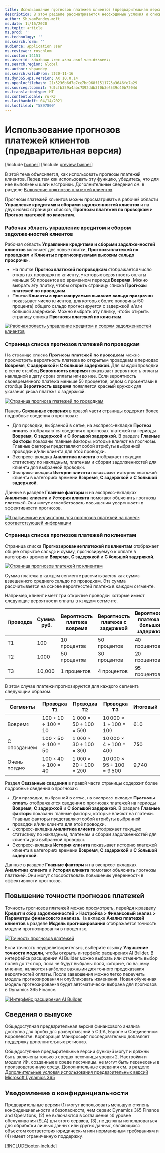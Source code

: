 ```yaml
---
title: Использование прогнозов платежей клиентов (предварительная версия)
description: В этом разделе рассматриваются необходимые условия и описываются основные шаги, необходимые для использования пробной версии финансового анализа.
author: ShivamPandey-msft
ms.date: 11/16/2020
ms.topic: article
ms.prod: ''
ms.technology: ''
ms.search.form: ''
audience: Application User
ms.reviewer: roschlom
ms.custom: 14151
ms.assetid: 3d43ba40-780c-459a-a66f-9a01d556e674
ms.search.region: Global
ms.author: shpandey
ms.search.validFrom: 2020-11-16
ms.dyn365.ops.version: AX 10.0.14
ms.openlocfilehash: 21c5236b6d7e7ce7bd968f1511723a3646fe7a29
ms.sourcegitcommit: 7d0cfb359a4abc7392ddb3f0b3e9539c40b7204d
ms.translationtype: HT
ms.contentlocale: ru-RU
ms.lasthandoff: 04/14/2021
ms.locfileid: "5897800"
---
```

# <a name="use-customer-payment-predictions-preview"></a>Использование прогнозов платежей клиентов (предварительная версия)

[!include [banner](../includes/banner.md)]
[!include [preview banner](../includes/preview-banner.md)]

В этой теме объясняется, как использовать прогнозы платежей клиентов. Перед тем как использовать эту функцию, убедитесь, что для нее выполнены шаги настройки. Дополнительные сведения см. в разделе [Включение прогнозов платежей клиентов](enable-cust-paymnt-prediction.md).

Прогнозы платежей клиентов можно просматривать в рабочей области **Управление кредитами и сборами задолженностей клиентов** и на двух новых страницах списков, **Прогнозы платежей по проводкам** и **Прогноз платежей по клиентам**.

### <a name="manage-customer-credit-and-collections-workspace"></a>Рабочая область управление кредитом и сбором задолженностей клиентов

Рабочая область **Управление кредитами и сборами задолженностей клиентов** включает две новые плитки, **Прогнозы платежей по проводкам** и **Клиенты с прогнозируемым высоким сальдо просрочки**.

- На плитке **Прогноз платежей по проводкам** отображается число открытых проводок по клиенту, у которых вероятность оплаты меньше 50 процентов во временном периоде **Вовремя**. Можно выбрать эту плитку, чтобы открыть страницу списка **Прогнозы платежей по проводкам**.
- Плитка **Клиенты с прогнозируемым высоким сальдо просрочки** показывает число клиентов, для которых более половины (50 процента) общего сальдо прогнозируется с задержкой и/или большой задержкой. Можно выбрать эту плитку, чтобы открыть страницу списка **Прогнозы платежей по клиентам**.

[![Рабочая область управление кредитом и сбором задолженностей клиентов](./media/manage-customer-credit-collections.png)](./media/manage-customer-credit-collections.png)

### <a name="payment-predictions-per-transaction-list-page"></a>Страница списка прогнозов платежей по проводкам

На странице списка **Прогнозы платежей по проводкам** можно просмотреть вероятность платежа по открытым проводкам в периодах **Вовремя**, **С задержкой** и **С большой задержкой**. Для каждой проводки в сетке столбец **Вероятность вовремя** показывает вероятность оплаты накладной в дату срока оплаты или до нее. Если вероятность своевременного платежа меньше 50 процентов, рядом с процентами в столбце **Вероятность вовремя** появляется красный кружок для указания риска платежа с задержкой.

[![Страница прогноза платежей по проводкам](./media/payment-predictions-per-transaction.png)](./media/payment-predictions-per-transaction.png)

Панель **Связанные сведения** в правой части страницы содержит более подробные сведения о прогнозах:

- Для проводки, выбранной в сетке, на экспресс-вкладке **Прогноз оплаты** отображаются сведения о прогнозах платежей на периоды **Вовремя**, **С задержкой** и **С большой задержкой**. В разделе **Главные факторы** показаны главные факторы, которые влияют на прогнозы. Главные факторы представляют собой атрибуты выбранной проводки и/или клиента для этой проводки.
- Экспресс-вкладка **Аналитика клиента** отображает текущую статистику по накладным, платежам и сборам задолженностей для клиента для выбранной проводки.
- Экспресс-вкладка **История клиента** показывает историю платежей клиента в категориях времени **Вовремя**, **С задержкой** и **С большой задержкой**.

Данные в разделе **Главные факторы** и на экспресс-вкладках **Аналитика клиента** и **История клиента** помогают объяснить прогнозы платежей. Они могут способствовать повышению уверенности в эффективности прогнозов.

[![Графические индикаторы для прогнозов платежей на панели соответствующей информации](./media/payment-prediction-gauges.png)](./media/payment-prediction-gauges.png)

### <a name="payment-prediction-per-customer-list-page"></a>Страница списка прогнозов платежей по клиентам

Страница списка **Прогнозирование платежей по клиентам** отображает общее открытое сальдо и сумму, прогнозируемую к оплате в категориях времени **Вовремя**, **С задержкой** и **С большой задержкой**.

[![Страница прогнозов платежей по клиентам](./media/payment-predictions-per-transaction-02.png)](./media/payment-predictions-per-transaction-02.png)

Сумма платежа в каждом сегменте рассчитывается как сумма взвешенного среднего сальдо по проводкам. Эта сумма рассчитывается на основе вероятностей платежа в каждом сегменте.

Например, клиент имеет три открытые проводки, которые имеют следующие вероятности оплаты в каждом сегменте.

| Проводка | Сумма, руб. | Вероятность платежа вовремя | Вероятность платежа с задержкой | Вероятность платежа с большой задержкой |
|-------------|--------|-----------------------------|--------------------------|-------------------------------|
| T1          | 100    | 10 процентов                  | 50 процентов               | 40 процентов                    |
| T2          | 1000  | 50 процентов                  | 30 процентов               | 20 процентов                    |
| T3          | 10,000 | 1 процентов                   | 4 процентов                | 95 процентов                    |

В этом случае платежи прогнозируются для каждого сегмента следующим образом.

| Сегменты   | Проводка T1      | Проводка T2         | Проводка T3            | Итоговый |
|-----------|---------------------|------------------------|---------------------------|-------|
| Вовремя   | 100 × 10 ÷ 100 = 10 | 1 000 × 50 ÷ 100 = 500 | 10 000 × 1 ÷ 100 = 100    | 610   |
| С опозданием      | 100 × 50 ÷ 100 = 50 | 1 000 × 30 ÷ 100 = 300 | 10 000 × 4 ÷ 100 = 400    | 750   |
| Очень поздно | 100 × 40 ÷ 100 = 40 | 1 000 × 20 ÷ 100 = 200 | 10 000 × 95 ÷ 100 = 9 500 | 9,740 |

Раздел **Связанные сведения** в правой части страницы содержит более подробные сведения о прогнозах:

- Для проводки, выбранной в сетке, на экспресс-вкладке **Прогнозы оплаты** отображаются сведения о прогнозах платежей на периоды **Вовремя**, **С задержкой** и **С большой задержкой**. В разделе **Главные факторы** показаны главные факторы, которые влияют на платежи. Главные факторы представляют собой атрибуты выбранной проводки и/или клиента для этой проводки.
- Экспресс-вкладка **Аналитика клиента** отображает текущую статистику по накладным, платежам и сборам задолженностей для клиента для выбранной проводки.
- Экспресс-вкладка **История клиента** показывает историю платежей клиента в категориях времени **Вовремя**, **С задержкой** и **С большой задержкой**.

Данные в разделе **Главные факторы** и на экспресс-вкладках **Аналитика клиента** и **История клиента** помогают объяснить прогнозы платежей. Они могут способствовать повышению уверенности в эффективности прогнозов.

## <a name="improving-the-accuracy-of-payment-predictions"></a>Повышение точности прогнозов платежей

Точность прогнозов платежей можно просмотреть, перейдя к разделу **Кредит и сбор задолженностей \> Настройка \> Финансовый анализ \> Параметры финансового анализа**. На вкладке **Анализ платежей клиентов** в разделе **Модель прогнозирования** отображается точность модели прогнозирования в процентах.

[![Точность прогнозов платежей](./media/finance-insights-parameters-accuracy-2nd.png)](./media/finance-insights-parameters-accuracy-2nd.png)

Если точность неудовлетворительна, выберите ссылку **Улучшение точности модели**, чтобы открыть интерфейс расширения AI Builder. В интерфейсе расширения AI Builder можно выбрать или отменить выбор полей до тех пор, пока не будут выбраны поля, которые, по вашему мнению, являются наиболее важными для точного предсказания вероятностей оплаты. После завершения можно легко переучить модель прогнозирования и опубликовать изменения. Новая обученная модель прогнозирования будет автоматически выбрана для прогнозов в Dynamics 365 Finance.

[![Интерфейс расширения AI Builder](./media/ai-builder.png)](./media/ai-builder.png)

## <a name="release-details"></a>Сведения о выпуске

Общедоступная предварительная версия финансового анализа доступна для пробы для развертываний в США, Европе и Соединенном Королевстве. Корпорация Майкрософт последовательно добавляет поддержку дополнительных регионов.

Общедоступные предварительные версии функций могут и должны быть включены только в средах песочницы уровня 2. Настройки и модели ИИ, созданные в среде песочницы, не могут быть перенесены в производственную среду. Дополнительные сведения см. в разделе [Дополнительные условия использования предварительных версий Microsoft Dynamics 365](../../fin-ops-core/fin-ops/get-started/public-preview-terms.md).

## <a name="privacy-notice"></a>Уведомление о конфиденциальности

Предварительные версии (1) могут использовать меньшую степень конфиденциальности и безопасности, чем сервис Dynamics 365 Finance and Operations, (2) не включаются в соглашение об уровне обслуживания (SLA) для этого сервиса, (3), не должны использоваться для обработки личных данных или других данных, являющихся объектом соответствия юридическим или нормативным требованиям и (4) имеет ограниченную поддержку.


[!INCLUDE[footer-include](../../includes/footer-banner.md)]